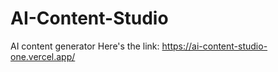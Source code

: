# AI-Content-Studio
AI content generator
Here's the link: https://ai-content-studio-one.vercel.app/
